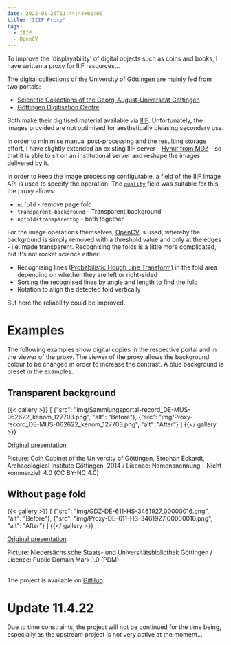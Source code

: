 ```yaml
---
date: 2022-01-26T11:44:44+02:00
title: "IIIF Proxy"
tags:
  - IIIF
  - OpenCV
---
```


To improve the 'displayability' of digital objects such as coins and books, I have written a proxy for IIIF resources...
<!--more-->

The digital collections of the University of Göttingen are mainly fed from two portals:
* [Scientific Collections of the Georg-August-Universität Göttingen](https://sammlungen.uni-goettingen.de/index/)
* [Göttingen Digitisation Centre](https://gdz.sub.uni-goettingen.de/)

Both make their digitised material available via [IIIF](https://iiif.io/). Unfortunately, the images provided are not optimised for aesthetically pleasing secondary use.

In order to minimise manual post-processing and the resulting storage effort, I have slightly extended an existing IIIF server - [Hymir from MDZ](https://github.com/dbmdz/iiif-server-hymir/) - so that it is able to sit on an institutional server and reshape the images delivered by it.

In order to keep the image processing configurable, a field of the IIIF Image API is used to specify the operation. The [`quality`](https://iiif.io/api/image/2.1/#quality) field was suitable for this, the proxy allows:
* `nofold` - remove page fold
* `transparent-background` - Transparent background
* `nofold+transparentbg` - both together

For the image operations themselves, [OpenCV](https://opencv.org/) is used, whereby the background is simply removed with a threshold value and only at the edges - i.e. made transparent. Recognising the folds is a little more complicated, but it's not rocket science either:
* Recognising lines ([Probabilistic Hough Line Transform](https://en.wikipedia.org/wiki/Hough_transform)) in the fold area depending on whether they are left or right-sided
* Sorting the recognised lines by angle and length to find the fold
* Rotation to align the detected fold vertically

But here the reliability could be improved.

# Examples

The following examples show digital copies in the respective portal and in the viewer of the proxy. The viewer of the proxy allows the background colour to be changed in order to increase the contrast. A blue background is preset in the examples.

## Transparent background

{{< gallery >}}
[
  {"src": "img/Sammlungsportal-record_DE-MUS-062622_kenom_127703.png", "alt": "Before"},
  {"src": "img/Proxy-record_DE-MUS-062622_kenom_127703.png", "alt": "After"}
]
{{</ gallery >}}

[Original presentation](https://sammlungen.uni-goettingen.de/objekt/record_DE-MUS-062622_kenom_127703/)

<div class="small-font-right">
Picture: Coin Cabinet of the University of Göttingen, Stephan Eckardt, Archaeological Institute Göttingen, 2014 / Licence: Namensnennung - Nicht kommerziell 4.0 (CC BY-NC 4.0)
</div>

## Without page fold

{{< gallery >}}
[
  {"src": "img/GDZ-DE-611-HS-3461927_00000016.png", "alt": "Before"},
  {"src": "img/Proxy-DE-611-HS-3461927_00000016.png", "alt": "After"}
]
{{</ gallery >}}

[Original presentation](https://gdz.sub.uni-goettingen.de/id/DE-611-HS-3461927?tify=%7B%22pages%22%3A%5B16%5D%2C%22view%22%3A%22info%22%7D)

<div class="small-font-right">
Picture: Niedersächsische Staats- und Universitätsbibliothek Göttingen / Licence: Public Domain Mark 1.0 (PDM)
</div>

<br>

The project is available on [GitHub](https://github.com/cmahnke/iiif-proxy).

# Update 11.4.22

Due to time constraints, the project will not be continued for the time being, especially as the upstream project is not very active at the moment...
